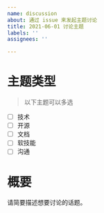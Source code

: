 ```yaml
---
name: discussion
about: 通过 issue 来发起主题讨论
title: 2021-06-01 讨论主题
labels: ''
assignees: ''

---
```


# 主题类型

> 以下主题可以多选

* [ ] 技术
* [ ] 开源
* [ ] 文档
* [ ] 软技能
* [ ] 沟通

# 概要

请简要描述想要讨论的话题。
